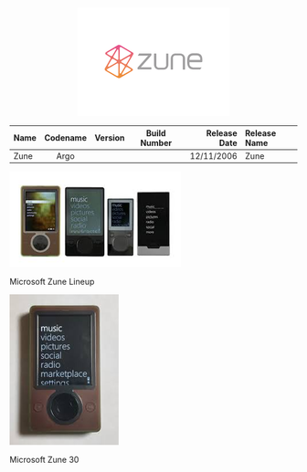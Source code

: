 <p align="center">
  <img src="https://github.com/InstallingEverything/MicrosoftBuildNumbers/blob/main/Images/Zune/ZuneLogo.png" />
</p>



| Name                                                   | Codename          | Version | Build Number      | Release Date | Release Name                                             |
| :----------------------------------------------------- | :---------------: | :-----: | :---------------: | -----------: | :------------------------------------------------------- |
| Zune                                                   | Argo              |         |                   |  12/11/2006  | Zune                                                     |

![Zune Lineup](https://github.com/InstallingEverything/MicrosoftBuildNumbers/blob/main/Images/Zune/Lineup.jpeg)

Microsoft Zune Lineup

![Zune 30](https://github.com/InstallingEverything/MicrosoftBuildNumbers/blob/main/Images/Zune/Zune30.jpeg)

Microsoft Zune 30